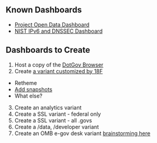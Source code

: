 ## Known Dashboards 
* [Project Open Data Dashboard](http://labs.data.gov/dashboard/)
* [NIST IPv6 and DNSSEC Dashboard](http://fedv6-deployment.antd.nist.gov/cgi-bin/generate-gov)

## Dashboards to Create
1) Host a copy of the [DotGov Browser](http://dotgov-browser.herokuapp.com/domains)  
2) Create [a variant customized by 18F](https://github.com/18F/dashboards-on-demand/issues/3)  
  * Retheme
  * [Add snapshots](https://github.com/shawnbot/dotgov-screenshots)
  * What else?   
  
3) Create an analytics variant  
4) Create a SSL variant - federal only   
5) Create a SSL variant - all .govs   
6) Create a /data, /developer variant   
7) Create an OMB e-gov desk variant [brainstorming here](https://github.com/18F/dashboards-on-demand/issues/1)  






